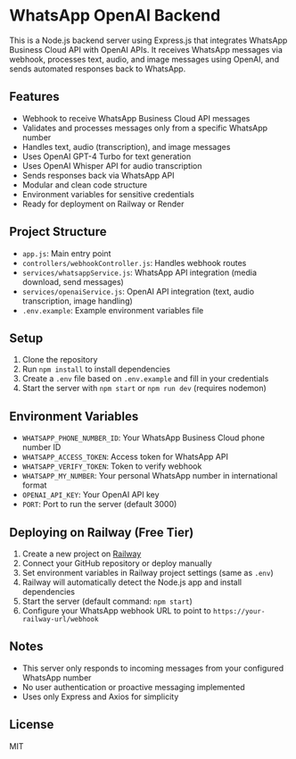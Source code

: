 # WhatsApp OpenAI Backend

This is a Node.js backend server using Express.js that integrates WhatsApp Business Cloud API with OpenAI APIs. It receives WhatsApp messages via webhook, processes text, audio, and image messages using OpenAI, and sends automated responses back to WhatsApp.

## Features

- Webhook to receive WhatsApp Business Cloud API messages
- Validates and processes messages only from a specific WhatsApp number
- Handles text, audio (transcription), and image messages
- Uses OpenAI GPT-4 Turbo for text generation
- Uses OpenAI Whisper API for audio transcription
- Sends responses back via WhatsApp API
- Modular and clean code structure
- Environment variables for sensitive credentials
- Ready for deployment on Railway or Render

## Project Structure

- `app.js`: Main entry point
- `controllers/webhookController.js`: Handles webhook routes
- `services/whatsappService.js`: WhatsApp API integration (media download, send messages)
- `services/openaiService.js`: OpenAI API integration (text, audio transcription, image handling)
- `.env.example`: Example environment variables file

## Setup

1. Clone the repository
2. Run `npm install` to install dependencies
3. Create a `.env` file based on `.env.example` and fill in your credentials
4. Start the server with `npm start` or `npm run dev` (requires nodemon)

## Environment Variables

- `WHATSAPP_PHONE_NUMBER_ID`: Your WhatsApp Business Cloud phone number ID
- `WHATSAPP_ACCESS_TOKEN`: Access token for WhatsApp API
- `WHATSAPP_VERIFY_TOKEN`: Token to verify webhook
- `WHATSAPP_MY_NUMBER`: Your personal WhatsApp number in international format
- `OPENAI_API_KEY`: Your OpenAI API key
- `PORT`: Port to run the server (default 3000)

## Deploying on Railway (Free Tier)

1. Create a new project on [Railway](https://railway.app/)
2. Connect your GitHub repository or deploy manually
3. Set environment variables in Railway project settings (same as `.env`)
4. Railway will automatically detect the Node.js app and install dependencies
5. Start the server (default command: `npm start`)
6. Configure your WhatsApp webhook URL to point to `https://your-railway-url/webhook`

## Notes

- This server only responds to incoming messages from your configured WhatsApp number
- No user authentication or proactive messaging implemented
- Uses only Express and Axios for simplicity

## License

MIT
